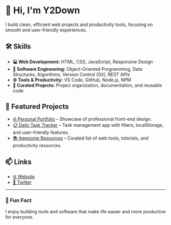 # 👋 Hi, I'm Y2Down

I build clean, efficient web projects and productivity tools, focusing on smooth and user-friendly experiences.  

## 🛠️ Skills
- **💻 Web Development:** HTML, CSS, JavaScript, Responsive Design  
- **🧩 Software Engineering:** Object-Oriented Programming, Data Structures, Algorithms, Version Control (Git), REST APIs  
- **⚙️ Tools & Productivity:** VS Code, GitHub, Node.js, NPM  
- **📂 Curated Projects:** Project organization, documentation, and reusable code  

## 🚀 Featured Projects
- [🌐 Personal Portfolio](https://github.com/y2down/personal-portfolio) – Showcase of professional front-end design.  
- [📋 Daily Task Tracker](https://github.com/y2down/daily-task-tracker) – Task management app with filters, localStorage, and user-friendly features.  
- [📚 Awesome Resources](https://github.com/y2down/awesome-resources) – Curated list of web tools, tutorials, and productivity resources.

## 📫 Links
- [🌐 Website](https://www.y2down.app/)  
- [💼 Twitter](https://x.com/y2down/)   

---

### 🌟 Fun Fact
I enjoy building tools and software that make life easier and more productive for everyone.  
